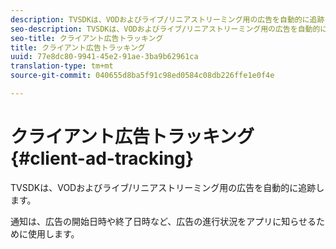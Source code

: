 ```yaml
---
description: TVSDKは、VODおよびライブ/リニアストリーミング用の広告を自動的に追跡します。
seo-description: TVSDKは、VODおよびライブ/リニアストリーミング用の広告を自動的に追跡します。
seo-title: クライアント広告トラッキング
title: クライアント広告トラッキング
uuid: 77e8dc80-9941-45e2-91ae-3ba9b62961ca
translation-type: tm+mt
source-git-commit: 040655d8ba5f91c98ed0584c08db226ffe1e0f4e

---
```



# クライアント広告トラッキング{#client-ad-tracking}

TVSDKは、VODおよびライブ/リニアストリーミング用の広告を自動的に追跡します。

通知は、広告の開始日時や終了日時など、広告の進行状況をアプリに知らせるために使用します。
